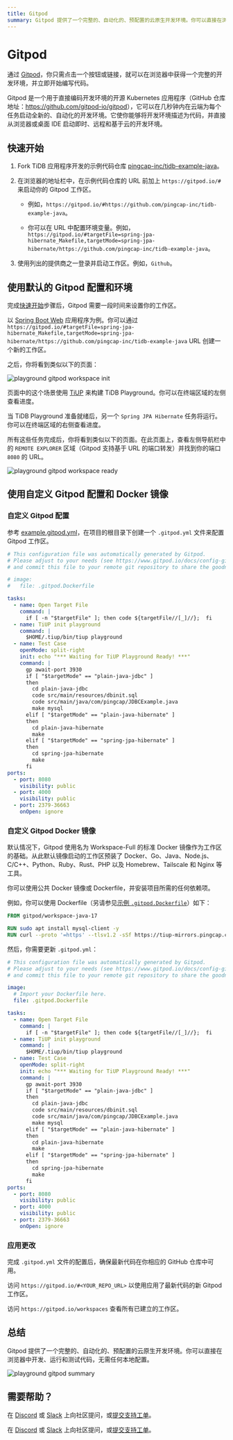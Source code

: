 ```yaml
---
title: Gitpod
summary: Gitpod 提供了一个完整的、自动化的、预配置的云原生开发环境。你可以直接在浏览器中开发、运行和测试代码，无需任何本地配置。
---
```


<!-- markdownlint-disable MD029 -->

# Gitpod

通过 [Gitpod](https://www.gitpod.io/)，你只需点击一个按钮或链接，就可以在浏览器中获得一个完整的开发环境，并立即开始编写代码。

Gitpod 是一个用于直接编码开发环境的开源 Kubernetes 应用程序（GitHub 仓库地址：<https://github.com/gitpod-io/gitpod>），它可以在几秒钟内在云端为每个任务启动全新的、自动化的开发环境。它使你能够将开发环境描述为代码，并直接从浏览器或桌面 IDE 启动即时、远程和基于云的开发环境。

## 快速开始

1. Fork TiDB 应用程序开发的示例代码仓库 [pingcap-inc/tidb-example-java](https://github.com/pingcap-inc/tidb-example-java)。

2. 在浏览器的地址栏中，在示例代码仓库的 URL 前加上 `https://gitpod.io/#` 来启动你的 Gitpod 工作区。

   - 例如，`https://gitpod.io/#https://github.com/pingcap-inc/tidb-example-java`。

   - 你可以在 URL 中配置环境变量。例如，`https://gitpod.io/#targetFile=spring-jpa-hibernate_Makefile,targetMode=spring-jpa-hibernate/https://github.com/pingcap-inc/tidb-example-java`。

3. 使用列出的提供商之一登录并启动工作区。例如，`Github`。

## 使用默认的 Gitpod 配置和环境

完成[快速开始](#快速开始)步骤后，Gitpod 需要一段时间来设置你的工作区。

以 [Spring Boot Web](/develop/dev-guide-sample-application-java-spring-boot.md) 应用程序为例。你可以通过 `https://gitpod.io/#targetFile=spring-jpa-hibernate_Makefile,targetMode=spring-jpa-hibernate/https://github.com/pingcap-inc/tidb-example-java` URL 创建一个新的工作区。

之后，你将看到类似以下的页面：

![playground gitpod workspace init](https://docs-download.pingcap.com/media/images/docs/develop/playground-gitpod-workspace-init.png)

页面中的这个场景使用 [TiUP](https://docs.pingcap.com/tidb/stable/tiup-overview) 来构建 TiDB Playground。你可以在终端区域的左侧查看进度。

当 TiDB Playground 准备就绪后，另一个 `Spring JPA Hibernate` 任务将运行。你可以在终端区域的右侧查看进度。

所有这些任务完成后，你将看到类似以下的页面。在此页面上，查看左侧导航栏中的 `REMOTE EXPLORER` 区域（Gitpod 支持基于 URL 的端口转发）并找到你的端口 `8080` 的 URL。

![playground gitpod workspace ready](https://docs-download.pingcap.com/media/images/docs/develop/playground-gitpod-workspace-ready.png)

## 使用自定义 Gitpod 配置和 Docker 镜像

### 自定义 Gitpod 配置

参考 [example.gitpod.yml](https://github.com/pingcap-inc/tidb-example-java/blob/main/.gitpod.yml)，在项目的根目录下创建一个 `.gitpod.yml` 文件来配置 Gitpod 工作区。

```yml
# This configuration file was automatically generated by Gitpod.
# Please adjust to your needs (see https://www.gitpod.io/docs/config-gitpod-file)
# and commit this file to your remote git repository to share the goodness with others.

# image:
#   file: .gitpod.Dockerfile

tasks:
  - name: Open Target File
    command: |
      if [ -n "$targetFile" ]; then code ${targetFile//[_]//};  fi
  - name: TiUP init playground
    command: |
      $HOME/.tiup/bin/tiup playground
  - name: Test Case
    openMode: split-right
    init: echo "*** Waiting for TiUP Playground Ready! ***"
    command: |
      gp await-port 3930
      if [ "$targetMode" == "plain-java-jdbc" ]
      then
        cd plain-java-jdbc
        code src/main/resources/dbinit.sql
        code src/main/java/com/pingcap/JDBCExample.java
        make mysql
      elif [ "$targetMode" == "plain-java-hibernate" ]
      then
        cd plain-java-hibernate
        make
      elif [ "$targetMode" == "spring-jpa-hibernate" ]
      then
        cd spring-jpa-hibernate
        make
      fi
ports:
  - port: 8080
    visibility: public
  - port: 4000
    visibility: public
  - port: 2379-36663
    onOpen: ignore
```

### 自定义 Gitpod Docker 镜像

默认情况下，Gitpod 使用名为 Workspace-Full 的标准 Docker 镜像作为工作区的基础。从此默认镜像启动的工作区预装了 Docker、Go、Java、Node.js、C/C++、Python、Ruby、Rust、PHP 以及 Homebrew、Tailscale 和 Nginx 等工具。

你可以使用公共 Docker 镜像或 Dockerfile，并安装项目所需的任何依赖项。

例如，你可以使用 Dockerfile（另请参见[示例 `.gitpod.Dockerfile`](https://github.com/pingcap-inc/tidb-example-java/blob/main/.gitpod.Dockerfile)）如下：

```dockerfile
FROM gitpod/workspace-java-17

RUN sudo apt install mysql-client -y
RUN curl --proto '=https' --tlsv1.2 -sSf https://tiup-mirrors.pingcap.com/install.sh | sh
```

然后，你需要更新 `.gitpod.yml`：

```yml
# This configuration file was automatically generated by Gitpod.
# Please adjust to your needs (see https://www.gitpod.io/docs/config-gitpod-file)
# and commit this file to your remote git repository to share the goodness with others.

image:
  # Import your Dockerfile here.
  file: .gitpod.Dockerfile

tasks:
  - name: Open Target File
    command: |
      if [ -n "$targetFile" ]; then code ${targetFile//[_]//};  fi
  - name: TiUP init playground
    command: |
      $HOME/.tiup/bin/tiup playground
  - name: Test Case
    openMode: split-right
    init: echo "*** Waiting for TiUP Playground Ready! ***"
    command: |
      gp await-port 3930
      if [ "$targetMode" == "plain-java-jdbc" ]
      then
        cd plain-java-jdbc
        code src/main/resources/dbinit.sql
        code src/main/java/com/pingcap/JDBCExample.java
        make mysql
      elif [ "$targetMode" == "plain-java-hibernate" ]
      then
        cd plain-java-hibernate
        make
      elif [ "$targetMode" == "spring-jpa-hibernate" ]
      then
        cd spring-jpa-hibernate
        make
      fi
ports:
  - port: 8080
    visibility: public
  - port: 4000
    visibility: public
  - port: 2379-36663
    onOpen: ignore
```

### 应用更改

完成 `.gitpod.yml` 文件的配置后，确保最新代码在你相应的 GitHub 仓库中可用。

访问 `https://gitpod.io/#<YOUR_REPO_URL>` 以使用应用了最新代码的新 Gitpod 工作区。

访问 `https://gitpod.io/workspaces` 查看所有已建立的工作区。

## 总结

Gitpod 提供了一个完整的、自动化的、预配置的云原生开发环境。你可以直接在浏览器中开发、运行和测试代码，无需任何本地配置。

![playground gitpod summary](https://docs-download.pingcap.com/media/images/docs/develop/playground-gitpod-summary.png)

## 需要帮助？

<CustomContent platform="tidb">

在 [Discord](https://discord.gg/DQZ2dy3cuc?utm_source=doc) 或 [Slack](https://slack.tidb.io/invite?team=tidb-community&channel=everyone&ref=pingcap-docs) 上向社区提问，或[提交支持工单](/support.md)。

</CustomContent>

<CustomContent platform="tidb-cloud">

在 [Discord](https://discord.gg/DQZ2dy3cuc?utm_source=doc) 或 [Slack](https://slack.tidb.io/invite?team=tidb-community&channel=everyone&ref=pingcap-docs) 上向社区提问，或[提交支持工单](https://tidb.support.pingcap.com/)。

</CustomContent>
